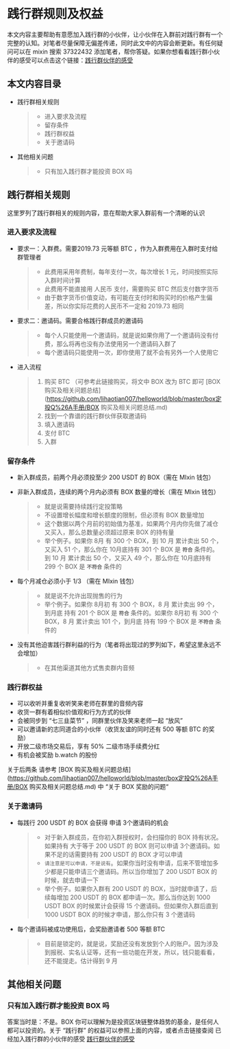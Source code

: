 # 践行群规则及权益

本文内容主要帮助有意愿加入践行群的小伙伴，让小伙伴在入群前对践行群有一个完整的认知。对笔者尽量保障无偏差传递，同时此文中的内容会断更新。有任何疑问可以在 mixin 搜索 37322432 添加笔者，帮你答疑。如果你想看看践行群小伙伴的感受可以点击这个链接：[践行群伙伴的感受]()



## 本文内容目录

* 践行群相关规则

  > * 进入要求及流程
  > * 留存条件
  > * 践行群权益
  > * 关于邀请码

* 其他相关问题

  > * 只有加入践行群才能投资 BOX 吗



## 践行群相关规则

这里罗列了践行群相关的规则内容，意在帮助大家入群前有一个清晰的认识



### 进入要求及流程

* 要求一：入群费。需要2019.73 元等额 BTC ，作为入群费用在入群时支付给群管理者

  > * 此费用采用年费制，每年支付一次，每次增长 1 元，时间按照实际入群时间计算
  > * 此费用不能直接用 人民币 支付，需要购买 BTC 然后支付数字货币
  > * 由于数字货币价值变动，有可能在支付时和购买时的价格产生偏差，所以你实际花费的人民币不一定和 2019.73 相同

* 要求二：邀请码。需要合格践行群成员的邀请码

  > * 每个人只能使用一个邀请码，就是说如果你用了一个邀请码没有付费，那么将再也没有办法使用另一个邀请码入群了
  > * 每个邀请码只能使用一次，即你使用了就不会有另外一个人使用它

* 进入流程

  > 1. 购买 BTC （可参考此链接购买，将文中 BOX 改为 BTC 即可 [BOX 购买及相关问题总结](https://github.com/lihaotian007/helloworld/blob/master/box定投Q%26A手册/BOX 购买及相关问题总结.md) 
  > 2. 找到一个靠谱的践行群伙伴获取邀请码
  > 3. 填入邀请码
  > 4. 支付 BTC
  > 5. 入群



### 留存条件

* 新入群成员，前两个月必须投至少 200 USDT 的 BOX（需在 MIxin 钱包）

* 非新入群成员，连续的两个月内必须有 BOX 数量的增长（需在 MIxin 钱包）

  > * 就是说需要持续践行定投策略
  > * 不设置增长幅度和增长额度的限制，但必须有 BOX 数量增加
  > * 这个数据以两个月前的初始值为基准，如果两个月内你先做了减仓又买入，那么总数量必须超过原来 BOX 的持有量
  > * 举个例子。如果你 8月 有 300 个 BOX，到 10 月 累计卖出 50 个，又买入 51 个，那么你在 10月底持有 301 个 BOX 是 **`符合`** 条件的。到 10 月 累计卖出 50 个，又买入 49 个，那么你在 10月底持有 299 个 BOX 是 **`不符合`** 条件的

* 每个月减仓必须小于 1/3 （需在 MIxin 钱包）

  > * 就是说不允许出现抛售的行为
  > * 举个例子。如果你 8月初 有 300 个 BOX，8 月 累计卖出 99 个，到月底 持有 201 个 BOX 是 **`符合`** 条件的。如果你 8月初 有 300 个 BOX，8 月 累计卖出 101 个，到月底 持有 199 个 BOX 是 **`不符合`** 条件的

* 没有其他迫害践行群利益的行为（笔者将出现过的罗列如下，希望这里永远不会增加）

  > * 在其他渠道其他方式售卖群内音频



### 践行群权益

* 可以收听并重复收听笑来老师在群里的音频内容
* 收货一群有着相似价值观和行为方式的伙伴
* 会被同步到 “七三韭菜节” ，同群里伙伴及笑来老师一起 “放风”
* 可以邀请新的志同道合的小伙伴（收货友谊的同时还有 500 等额 BTC 的奖励）
* 开放二级市场交易后，享有 50% 二级市场手续费分红
* 有机会被奖励 b.watch 的股份

关于后两条 请参考 [BOX 购买及相关问题总结](https://github.com/lihaotian007/helloworld/blob/master/box定投Q%26A手册/BOX 购买及相关问题总结.md) 中 “关于 BOX 奖励的问题“



### 关于邀请码

- 每践行 200 USDT 的 BOX 会获得 申请 3个邀请码的机会

  > - 对于新入群成员，在你初入群授权时，会扫描你的 BOX 持有状况。如果持有 大于等于 200 USDT 的 BOX 则可以申请 3个邀请码。如果不足的话需要持有 200 USDT 的 BOX 才可以申请
  > - `请注意是可以申请，不是说有`。如果你当时没有申请，后来不管增加多少都是只能申请三个邀请码。所以当你增加了 200 USDT BOX 的时候，就去申请一下
  > - 举个例子。如果你入群有 200 USDT 的 BOX，当时就申请了，后续每增加 200 USDT 的 BOX 都申请一次。那么当你达到 1000 USDT BOX 的时候累计会获得 15 个邀请码。但如果你入群后直到 1000 USDT BOX 的时候才申请，那么你只有 3 个邀请码

- 每个邀请码被成功使用后，会奖励邀请者 500 等额 BTC

  > - 目前是锁定的，就是说，奖励还没有发放到个人的账户。因为涉及到报税、实名认证等，还有一些功能在开发，所以，钱只能看看，还不能提走。估计得到 9 月



## 其他相关问题



### 只有加入践行群才能投资 BOX 吗

答案当时是：不是。BOX 你可以理解为是投资区块链整体趋势的基金，是任何人都可以投资的。关于 “践行群” 的权益可以参照上面的内容，或者点击链接查阅 已经加入践行群的小伙伴的感受 [践行群伙伴的感受]()